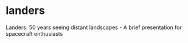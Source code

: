 # landers
Landers: 50 years seeing distant landscapes - A brief presentation for spacecraft enthusiasts
